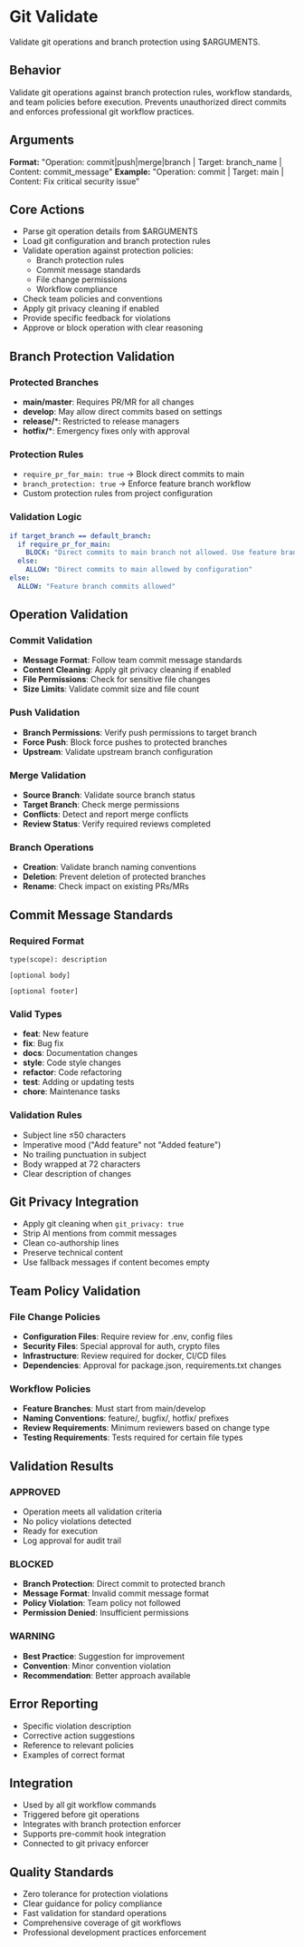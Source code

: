 # Git Validate

Validate git operations and branch protection using $ARGUMENTS.

## Behavior
Validate git operations against branch protection rules, workflow standards,
and team policies before execution. Prevents unauthorized direct commits
and enforces professional git workflow practices.

## Arguments
**Format:** "Operation: commit|push|merge|branch | Target: branch_name | Content: commit_message"
**Example:** "Operation: commit | Target: main | Content: Fix critical security issue"

## Core Actions
- Parse git operation details from $ARGUMENTS
- Load git configuration and branch protection rules
- Validate operation against protection policies:
  - Branch protection rules
  - Commit message standards
  - File change permissions
  - Workflow compliance
- Check team policies and conventions
- Apply git privacy cleaning if enabled
- Provide specific feedback for violations
- Approve or block operation with clear reasoning

## Branch Protection Validation

### Protected Branches
- **main/master**: Requires PR/MR for all changes
- **develop**: May allow direct commits based on settings
- **release/***: Restricted to release managers
- **hotfix/***: Emergency fixes only with approval

### Protection Rules
- `require_pr_for_main: true` → Block direct commits to main
- `branch_protection: true` → Enforce feature branch workflow
- Custom protection rules from project configuration

### Validation Logic
```yaml
if target_branch == default_branch:
  if require_pr_for_main:
    BLOCK: "Direct commits to main branch not allowed. Use feature branch + PR."
  else:
    ALLOW: "Direct commits to main allowed by configuration"
else:
  ALLOW: "Feature branch commits allowed"
```

## Operation Validation

### Commit Validation
- **Message Format**: Follow team commit message standards
- **Content Cleaning**: Apply git privacy cleaning if enabled
- **File Permissions**: Check for sensitive file changes
- **Size Limits**: Validate commit size and file count

### Push Validation
- **Branch Permissions**: Verify push permissions to target branch
- **Force Push**: Block force pushes to protected branches
- **Upstream**: Validate upstream branch configuration

### Merge Validation
- **Source Branch**: Validate source branch status
- **Target Branch**: Check merge permissions
- **Conflicts**: Detect and report merge conflicts
- **Review Status**: Verify required reviews completed

### Branch Operations
- **Creation**: Validate branch naming conventions
- **Deletion**: Prevent deletion of protected branches
- **Rename**: Check impact on existing PRs/MRs

## Commit Message Standards

### Required Format
```
type(scope): description

[optional body]

[optional footer]
```

### Valid Types
- **feat**: New feature
- **fix**: Bug fix
- **docs**: Documentation changes
- **style**: Code style changes
- **refactor**: Code refactoring
- **test**: Adding or updating tests
- **chore**: Maintenance tasks

### Validation Rules
- Subject line ≤50 characters
- Imperative mood ("Add feature" not "Added feature")
- No trailing punctuation in subject
- Body wrapped at 72 characters
- Clear description of changes

## Git Privacy Integration
- Apply git cleaning when `git_privacy: true`
- Strip AI mentions from commit messages
- Clean co-authorship lines
- Preserve technical content
- Use fallback messages if content becomes empty

## Team Policy Validation

### File Change Policies
- **Configuration Files**: Require review for .env, config files
- **Security Files**: Special approval for auth, crypto files
- **Infrastructure**: Review required for docker, CI/CD files
- **Dependencies**: Approval for package.json, requirements.txt changes

### Workflow Policies
- **Feature Branches**: Must start from main/develop
- **Naming Conventions**: feature/, bugfix/, hotfix/ prefixes
- **Review Requirements**: Minimum reviewers based on change type
- **Testing Requirements**: Tests required for certain file types

## Validation Results

### APPROVED
- Operation meets all validation criteria
- No policy violations detected
- Ready for execution
- Log approval for audit trail

### BLOCKED
- **Branch Protection**: Direct commit to protected branch
- **Message Format**: Invalid commit message format
- **Policy Violation**: Team policy not followed
- **Permission Denied**: Insufficient permissions

### WARNING
- **Best Practice**: Suggestion for improvement
- **Convention**: Minor convention violation
- **Recommendation**: Better approach available

## Error Reporting
- Specific violation description
- Corrective action suggestions
- Reference to relevant policies
- Examples of correct format

## Integration
- Used by all git workflow commands
- Triggered before git operations
- Integrates with branch protection enforcer
- Supports pre-commit hook integration
- Connected to git privacy enforcer

## Quality Standards
- Zero tolerance for protection violations
- Clear guidance for policy compliance
- Fast validation for standard operations
- Comprehensive coverage of git workflows
- Professional development practices enforcement